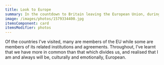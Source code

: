 ```yaml
---
title: Look to Europe
summary: In the countdown to Britain leaving the European Union, during January 2020 I shared 31 images from my travels around Europe.
image: /images/photos/1579334400.jpg
itemsComponent: card
itemsModifier: photos
---
```

Of the countries I’ve visited, many are members of the EU while some are members of its related institutions and agreements. Throughout, I’ve learnt that we have more in common than that which divides us, and realised that I am and always will be, culturally and emotionally, European.
